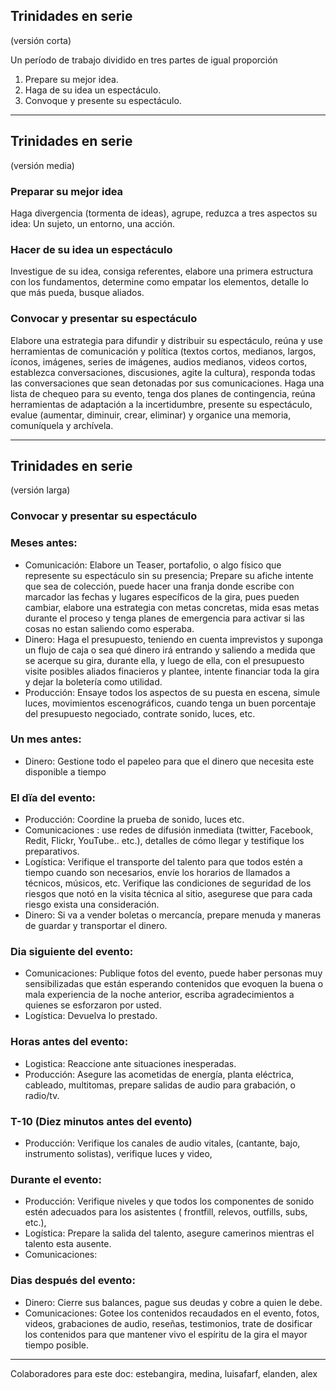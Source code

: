 ## Trinidades en serie

(versión corta)

Un período de trabajo dividido en tres partes de igual proporción

1. Prepare su mejor idea.
2. Haga de su idea un espectáculo.
3. Convoque y presente su espectáculo.



------------------

## Trinidades en serie
(versión media)
### Preparar su mejor idea
Haga divergencia (tormenta de ideas), agrupe, reduzca a tres aspectos su idea: Un sujeto, un entorno, una acción.
### Hacer de su idea un espectáculo
Investigue de su idea, consiga referentes, elabore una primera estructura con los fundamentos, determine como empatar los elementos, detalle lo que más pueda, busque aliados.

### Convocar y presentar su espectáculo
Elabore una estrategia para difundir y distribuir su espectáculo, reúna y use herramientas de comunicación y política (textos cortos, medianos, largos, íconos, imágenes, series de imágenes, audios medianos, videos cortos, establezca conversaciones, discusiones, agite la cultura), responda todas las conversaciones que sean detonadas por sus comunicaciones.
Haga una lista de chequeo para su evento, tenga dos planes de contingencia, reúna herramientas de adaptación a la incertidumbre, presente su espectáculo, evalue (aumentar, diminuir, crear, eliminar) y organice una memoria, comuníquela y archívela.

-------




## Trinidades en serie
(versión larga)

### Convocar y presentar su espectáculo

### Meses antes:
* Comunicación: Elabore un Teaser, portafolio, o algo físico que represente su espectáculo sin su presencia; Prepare su afiche intente que sea de colección, puede hacer una franja donde escribe con marcador las fechas y lugares específicos de la gira, pues pueden cambiar, elabore una estrategia con metas concretas, mida esas metas durante el proceso y tenga planes de emergencia para activar si las cosas no estan saliendo como esperaba.
* Dinero: Haga el presupuesto, teniendo en cuenta imprevistos y suponga un flujo de caja o sea qué dinero irá entrando y saliendo a medida que se acerque su gira, durante ella, y luego de ella, con el presupuesto visite posibles aliados finacieros y plantee, intente financiar toda la gira y dejar la boletería como utilidad.
* Producción: Ensaye todos los aspectos de su puesta en escena, simule luces, movimientos escenográficos, cuando tenga un buen porcentaje del presupuesto negociado, contrate sonido, luces, etc.

### Un mes antes:
* Dinero: Gestione todo el papeleo para que el dinero que necesita este disponible a tiempo

### El dïa del evento:
* Producción: Coordine la prueba de sonido, luces etc.
* Comunicaciones : use redes de difusión inmediata (twitter, Facebook, Redit, Flickr, YouTube.. etc.), detalles de cómo llegar y testifique los preparativos.
* Logística: Verifique el transporte del talento para que todos estén a tiempo cuando son necesarios, envíe los horarios de llamados a técnicos, músicos, etc.
Verifique las condiciones de seguridad de los riesgos que notó en la visita técnica al sitio, asegurese que para cada riesgo exista una consideración.
* Dinero: Si va a vender boletas o mercancía, prepare menuda y maneras de guardar y transportar el dinero.

### Dia siguiente del evento:
* Comunicaciones: Publique fotos del evento, puede haber personas muy sensibilizadas que están esperando contenidos que evoquen la buena o mala experiencia de la noche anterior, escriba agradecimientos a quienes se esforzaron por usted.
* Logística: Devuelva lo prestado.

### Horas antes del evento:
* Logistica: Reaccione ante situaciones inesperadas.
* Producción: Asegure las acometidas de energía, planta eléctrica, cableado, multitomas, prepare salidas de audio para grabación, o radio/tv.

### T-10 (Diez minutos antes del evento)
* Producción: Verifique los canales de audio vitales, (cantante, bajo, instrumento solistas), verifique luces y video,

### Durante el evento:
* Producción: Verifique niveles y que todos los componentes de sonido estén adecuados para los asistentes ( frontfill, relevos, outfills, subs, etc.),
* Logística: Prepare la salida del talento, asegure camerinos mientras el talento esta ausente.
* Comunicaciones:

### Dias después del evento:
* Dinero: Cierre sus balances, pague sus deudas y cobre a quien le debe.
* Comunicaciones: Gotee los contenidos recaudados en el evento, fotos, videos, grabaciones de audio, reseñas, testimonios, trate de dosificar los contenidos para que mantener vivo el espíritu de la gira el mayor tiempo posible.




---
Colaboradores para este doc: estebangira, medina, luisafarf, elanden, alex

